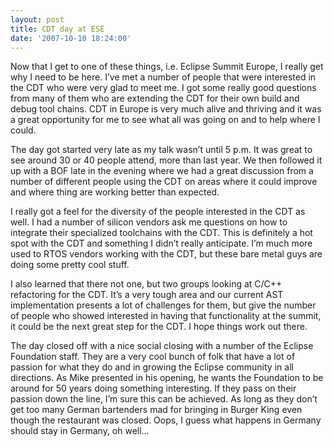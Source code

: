 ```yaml
---
layout: post
title: CDT day at ESE
date: '2007-10-10 18:24:00'
---
```



Now that I get to one of these things, i.e. Eclipse Summit Europe, I really get why I need to be here. I’ve met a number of people that were interested in the CDT who were very glad to meet me. I got some really good questions from many of them who are extending the CDT for their own build and debug tool chains. CDT in Europe is very much alive and thriving and it was a great opportunity for me to see what all was going on and to help where I could.

The day got started very late as my talk wasn’t until 5 p.m. It was great to see around 30 or 40 people attend, more than last year. We then followed it up with a BOF late in the evening where we had a great discussion from a number of different people using the CDT on areas where it could improve and where thing are working better than expected.

I really got a feel for the diversity of the people interested in the CDT as well. I had a number of silicon vendors ask me questions on how to integrate their specialized toolchains with the CDT. This is definitely a hot spot with the CDT and something I didn’t really anticipate. I’m much more used to RTOS vendors working with the CDT, but these bare metal guys are doing some pretty cool stuff.

I also learned that there not one, but two groups looking at C/C++ refactoring for the CDT. It’s a very tough area and our current AST implementation presents a lot of challenges for them, but give the number of people who showed interested in having that functionality at the summit, it could be the next great step for the CDT. I hope things work out there.

The day closed off with a nice social closing with a number of the Eclipse Foundation staff. They are a very cool bunch of folk that have a lot of passion for what they do and in growing the Eclipse community in all directions. As Mike presented in his opening, he wants the Foundation to be around for 50 years doing something interesting. If they pass on their passion down the line, I’m sure this can be achieved. As long as they don’t get too many German bartenders mad for bringing in Burger King even though the restaurant was closed. Oops, I guess what happens in Germany should stay in Germany, oh well…


